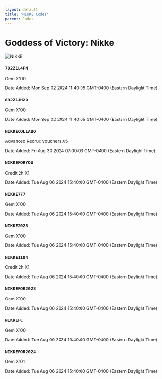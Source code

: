 ```yaml
---
layout: default
title: 'NIKKE Codes'
parent: Codes
---
```


# Goddess of Victory: Nikke

![NIKKE](https://cdn.discordapp.com/emojis/1270446040415207535.png)

### `792Z1L4FN`

Gem X100

Date Added: Mon Sep 02 2024 11:40:05 GMT-0400 (Eastern Daylight Time)

### `892Z14H20`

Gem X100

Date Added: Mon Sep 02 2024 11:40:05 GMT-0400 (Eastern Daylight Time)

### `NIKKECOLLABO`

Advanced Recruit Vouchers X5

Date Added: Fri Aug 30 2024 07:00:03 GMT-0400 (Eastern Daylight Time)

### `NIKKEFORYOU`

Credit 2h X1

Date Added: Tue Aug 06 2024 15:40:00 GMT-0400 (Eastern Daylight Time)

### `NIKKE777`

Gem X100

Date Added: Tue Aug 06 2024 15:40:00 GMT-0400 (Eastern Daylight Time)

### `NIKKE2023`

Gem X100

Date Added: Tue Aug 06 2024 15:40:00 GMT-0400 (Eastern Daylight Time)

### `NIKKE1104`

Credit 2h X1

Date Added: Tue Aug 06 2024 15:40:00 GMT-0400 (Eastern Daylight Time)

### `NIKKEFOR2023`

Gem X100

Date Added: Tue Aug 06 2024 15:40:00 GMT-0400 (Eastern Daylight Time)

### `NIKKEPC`

Gem X100

Date Added: Tue Aug 06 2024 15:40:00 GMT-0400 (Eastern Daylight Time)

### `NIKKEFOR2024`

Gem X101

Date Added: Tue Aug 06 2024 15:40:00 GMT-0400 (Eastern Daylight Time)
